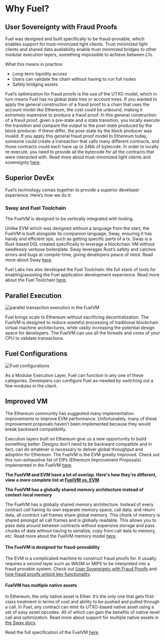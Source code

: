 # Why Fuel?

## User Sovereignty with Fraud Proofs

Fuel was designed and built specifically to be fraud-provable, which enables support for trust-minimized light clients. Trust minimized light clients and shared data availability enable trust minimized bridges to other modular execution layers, something impossible to achieve between L1s.

What this means in practice:

- Long-term liquidity access
- Users can validate the chain without having to run full nodes
- Safely bridging assets

Fuel’s optimization for fraud proofs is the use of the UTXO model, which in turn means Fuel has no global state tree or account trees. If you wanted to apply the general construction of a fraud proof to a chain that uses the account model like Ethereum, the cost could be unbound, making it extremely expensive to produce a fraud proof. In this general construction of a fraud proof, given a pre-state and a state transition, you locally execute the transition and compare the output to the post-state produced by the block producer. If these differ, the post-state by the block producer was invalid. If you apply this general fraud proof model to Ethereum today, someone could create a transaction that calls many different contracts, and those contracts could each have up to 24kb of bytecode. In order to locally re-execute, you need to provide all the bytecode for all the contracts that were interacted with.
Read more about trust-minimized light clients and sovereignty [here](/docs/about-fuel/the-modular-movement).

## Superior DevEx

Fuel’s technology comes together to provide a superior developer experience. Here’s how we do it:

### Sway and Fuel Toolchain

The FuelVM is designed to be vertically integrated with tooling.

Unlike EVM which was designed without a language from the start, the FuelVM is built alongside its companion language, Sway, ensuring it has handy and efficient ops, such as getting specific parts of a tx. Sway is a Rust-based DSL created specifically to leverage a blockchain VM without needlessly verbose boilerplate. Sway leverages Rust’s safety and catches errors and bugs at compile-time, giving developers peace of mind. Read more about Sway [here](/docs/sway).

Fuel Labs has also developed the Fuel Toolchain: the full stack of tools for enabling/assisting the Fuel application development experience. Read more about the Fuel Toolchain [here](/docs/about-fuel/toolchain).

## Parallel Execution

![parallel transaction execution in the FuelVM](/images/fuel-parallel.png)

Fuel brings scale to Ethereum without sacrificing decentralization. The FuelVM is designed to reduce wasteful processing of traditional blockchain virtual machine architectures, while vastly increasing the potential design space for developers. The FuelVM can use all the threads and cores of your CPU to validate transactions.

## Fuel Configurations

![Fuel configurations](/images/configs.png)

As a Modular Execution Layer, Fuel can function in any one of these categories. Developers can configure Fuel as-needed by switching out a few modules in the client.

## Improved VM

The Ethereum community has suggested many implementation improvements to improve EVM performance. Unfortunately, many of these improvement proposals haven’t been implemented because they would break backward compatibility.

Execution layers built on Ethereum give us a new opportunity to build something better. Designs don’t need to be backward compatible and in fact, can do whatever is necessary to deliver global throughput and adoption for Ethereum. The FuelVM is the EVM greatly improved. Check out this non-exhaustive list of EIPs (Ethereum Improvement Proposals) implemented in the FuelVM [here](/docs/about-fuel).

**The FuelVM and EVM have a lot of overlap. Here's how they're different, view a more complete list at [FuelVM vs. EVM](/docs/about-fuel/fuelvm/vs-evm)**

**The FuelVM has a globally shared memory architecture instead of context-local memory**

The FuelVM has a globally shared memory architecture. Instead of every contract call having its own separate memory space, call data, and return data, all contract call frames share global memory. This chunk of memory is shared amongst all call frames and is globally readable. This allows you to pass data around between contracts without expensive storage and pass chunks of data without having to serialize, copy from call data to memory, etc. Read more about the FuelVM memory model [here](/docs/about-fuel/fuelvm/memory-model).

#### The FuelVM is designed for fraud-provability

The EVM is a complicated machine to construct fraud proofs for. It usually requires a second layer such as WASM or MIPS to be interpreted into a fraud provable system. Check out [User Sovereignty with Fraud Proofs](/docs/about-fuel/fuelvm/fraud-proofs) and [how fraud proofs unlock key functionality](/docs/about-fuel/the-modular-movement).

#### FuelVM has multiple native assets

In Ethereum, the only native asset is Ether. It’s the only one that gets first-class treatment in terms of cost and ability to be pushed and pulled through a call. In Fuel, any contract can mint its UTXO-based native asset using a set of easy asset opcodes. All of which can gain the benefits of native-level call and optimization. Read more about support for multiple native assets in [the Sway docs](/docs/sway/blockchain-development/native_assets).

Read the full specification of the FuelVM [here](/docs/specs/vm). 

